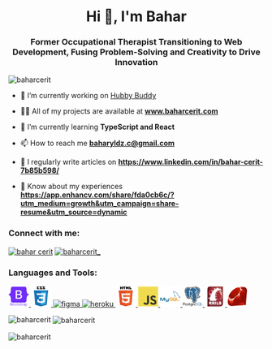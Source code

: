<h1 align="center">Hi 👋, I'm Bahar</h1>
<h3 align="center">Former Occupational Therapist Transitioning to Web Development, Fusing Problem-Solving and Creativity to Drive Innovation</h3>

<p align="left"> <img src="https://komarev.com/ghpvc/?username=baharcerit&label=Profile%20views&color=0e75b6&style=flat" alt="baharcerit" /> </p>

- 🔭 I’m currently working on [Hubby Buddy](https://hobbybuddy.club/)

- 👨‍💻 All of my projects are available at **www.baharcerit.com**

- 🌱 I’m currently learning **TypeScript and React**

- 📫 How to reach me **baharyldz.c@gmail.com**

- 📝 I regularly write articles on **https://www.linkedin.com/in/bahar-cerit-7b85b598/**

- 📄 Know about my experiences **https://app.enhancv.com/share/fda0cb6c/?utm_medium=growth&utm_campaign=share-resume&utm_source=dynamic**

<h3 align="left">Connect with me:</h3>
<p align="left">
<a href="https://linkedin.com/in/bahar cerit" target="blank"><img align="center" src="https://raw.githubusercontent.com/rahuldkjain/github-profile-readme-generator/master/src/images/icons/Social/linked-in-alt.svg" alt="bahar cerit" height="30" width="40" /></a>
<a href="https://instagram.com/baharcerit_" target="blank"><img align="center" src="https://raw.githubusercontent.com/rahuldkjain/github-profile-readme-generator/master/src/images/icons/Social/instagram.svg" alt="baharcerit_" height="30" width="40" /></a>
</p>

<h3 align="left">Languages and Tools:</h3>
<p align="left"> <a href="https://getbootstrap.com" target="_blank" rel="noreferrer"> <img src="https://raw.githubusercontent.com/devicons/devicon/master/icons/bootstrap/bootstrap-plain-wordmark.svg" alt="bootstrap" width="40" height="40"/> </a> <a href="https://www.w3schools.com/css/" target="_blank" rel="noreferrer"> <img src="https://raw.githubusercontent.com/devicons/devicon/master/icons/css3/css3-original-wordmark.svg" alt="css3" width="40" height="40"/> </a> <a href="https://www.figma.com/" target="_blank" rel="noreferrer"> <img src="https://www.vectorlogo.zone/logos/figma/figma-icon.svg" alt="figma" width="40" height="40"/> </a> <a href="https://heroku.com" target="_blank" rel="noreferrer"> <img src="https://www.vectorlogo.zone/logos/heroku/heroku-icon.svg" alt="heroku" width="40" height="40"/> </a> <a href="https://www.w3.org/html/" target="_blank" rel="noreferrer"> <img src="https://raw.githubusercontent.com/devicons/devicon/master/icons/html5/html5-original-wordmark.svg" alt="html5" width="40" height="40"/> </a> <a href="https://developer.mozilla.org/en-US/docs/Web/JavaScript" target="_blank" rel="noreferrer"> <img src="https://raw.githubusercontent.com/devicons/devicon/master/icons/javascript/javascript-original.svg" alt="javascript" width="40" height="40"/> </a> <a href="https://www.mysql.com/" target="_blank" rel="noreferrer"> <img src="https://raw.githubusercontent.com/devicons/devicon/master/icons/mysql/mysql-original-wordmark.svg" alt="mysql" width="40" height="40"/> </a> <a href="https://www.postgresql.org" target="_blank" rel="noreferrer"> <img src="https://raw.githubusercontent.com/devicons/devicon/master/icons/postgresql/postgresql-original-wordmark.svg" alt="postgresql" width="40" height="40"/> </a> <a href="https://rubyonrails.org" target="_blank" rel="noreferrer"> <img src="https://raw.githubusercontent.com/devicons/devicon/master/icons/rails/rails-original-wordmark.svg" alt="rails" width="40" height="40"/> </a> <a href="https://www.ruby-lang.org/en/" target="_blank" rel="noreferrer"> <img src="https://raw.githubusercontent.com/devicons/devicon/master/icons/ruby/ruby-original.svg" alt="ruby" width="40" height="40"/> </a> </p>

<p><img align="left" src="https://github-readme-stats.vercel.app/api/top-langs?username=baharcerit&show_icons=true&locale=en&layout=compact" alt="baharcerit" /></p>

<p>&nbsp;<img align="center" src="https://github-readme-stats.vercel.app/api?username=baharcerit&show_icons=true&locale=en" alt="baharcerit" /></p>

<p><img align="center" src="https://github-readme-streak-stats.herokuapp.com/?user=baharcerit&" alt="baharcerit" /></p>
